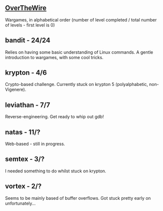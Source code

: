 ## [OverTheWire](http://www.overthewire.org/wargames/)

Wargames, in alphabetical order (number of level completed / total number of levels - first level is 0)

## bandit - 24/24
Relies on having some basic understanding of Linux commands. A gentle introduction to wargames, with some cool tricks.

## krypton - 4/6
Crypto-based challenge. Currently stuck on krypton 5 (polyalphabetic, non-Vigenere).

## leviathan - 7/7
Reverse-engineering. Get ready to whip out gdb!

## natas - 11/?
Web-based - still in progress.

## semtex - 3/?
I needed something to do whilst stuck on krypton.

## vortex - 2/?
Seems to be mainly based of buffer overflows. Got stuck pretty early on unfortunately...
